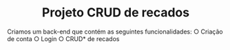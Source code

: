 <h1 align="center" >Projeto CRUD de recados</h1>

<p>
 Criamos um back-end que contém as seguintes funcionalidades:
○ Criação de conta
○ Login
○ CRUD* de recados

</p >